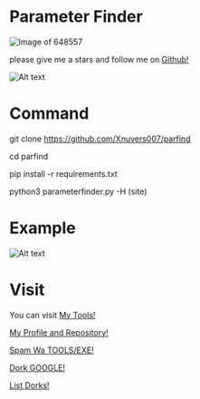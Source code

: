 # Parameter Finder

![Image of 648557](https://i.ibb.co/KrMYPhy/648557.jpg)

please give me a stars and follow me on [Github!](https://github.com/Xnuvers007?tab=followers)

![Alt text](https://github.com/Xnuvers007/parfind/blob/main/img/Screenshot_1.png "Command")

# Command

git clone https://github.com/Xnuvers007/parfind

cd parfind

pip install -r requirements.txt

python3 parameterfinder.py -H (site)

# Example

![Alt text](https://github.com/Xnuvers007/parfind/blob/main/img/Screenshot_2.png "Example")

# Visit

You can visit [My Tools!](https://github.com/Xnuvers007/expert-winner)

[My Profile and Repository!](https://github.com/Xnuvers007/)

[Spam Wa TOOLS/EXE!](https://github.com/Xnuvers007/SpamWA)

[Dork GOOGLE!](https://github.com/Xnuvers007/DorkGoogle/)

[List Dorks!](https://github.com/xnuvers007/listdork/)
